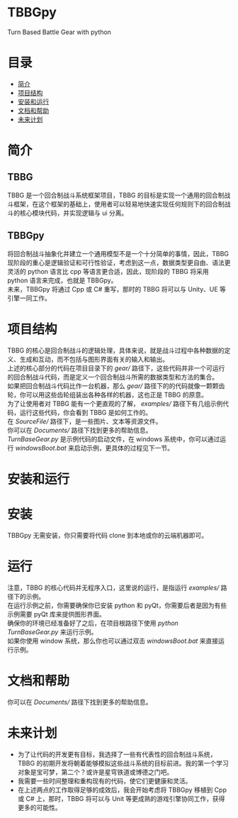 # TBBGpy
Turn Based Battle Gear with python
# 目录
* [简介](https://github.com/Themier/TBBGpy/blob/main/README.md#%E7%AE%80%E4%BB%8B)
* [项目结构](https://github.com/Themier/TBBGpy/blob/main/README.md#%E9%A1%B9%E7%9B%AE%E7%BB%93%E6%9E%84)
* [安装和运行](https://github.com/Themier/TBBGpy/blob/main/README.md#%E5%AE%89%E8%A3%85%E5%92%8C%E8%BF%90%E8%A1%8C)
* [文档和帮助](https://github.com/Themier/TBBGpy/blob/main/README.md#%E6%96%87%E6%A1%A3%E5%92%8C%E5%B8%AE%E5%8A%A9)
* [未来计划](https://github.com/Themier/TBBGpy/blob/main/README.md#%E6%9C%AA%E6%9D%A5%E8%AE%A1%E5%88%92)
# 简介
## TBBG
TBBG 是一个回合制战斗系统框架项目，TBBG 的目标是实现一个通用的回合制战斗框架，在这个框架的基础上，使用者可以轻易地快速实现任何规则下的回合制战斗的核心模块代码，并实现逻辑与 ui 分离。  
## TBBGpy
将回合制战斗抽象化并建立一个通用模型不是一个十分简单的事情，因此，TBBG 现阶段的重心是逻辑验证和可行性验证，考虑到这一点，数据类型更自由、语法更灵活的 python 语言比 cpp 等语言更合适，因此，现阶段的 TBBG 将采用 python 语言来完成，也就是 TBBGpy。  
未来，TBBGpy 将通过 Cpp 或 C# 重写，那时的 TBBG 将可以与 Unity、UE 等引擎一同工作。  
# 项目结构
TBBG 的核心是回合制战斗的逻辑处理，具体来说，就是战斗过程中各种数据的定义、生成和互动，而不包括与图形界面有关的输入和输出。  
上述的核心部分的代码在项目目录下的 *gear/* 路径下，这些代码并非一个可运行的回合制战斗代码，而是定义一个回合制战斗所需的数据类型和方法的集合。  
如果把回合制战斗代码比作一台机器，那么 *gear/* 路径下的的代码就像一颗颗齿轮，你可以用这些齿轮组装出各种各样的机器，这也正是 TBBG 的原意。  
为了让使用者对 TBBG 能有一个更直观的了解， *examples/* 路径下有几组示例代码，运行这些代码，你会看到 TBBG 是如何工作的。  
在 *SourceFile/* 路径下，是一些图片、文本等资源文件。  
你可以在 *Documents/* 路径下找到更多的帮助信息。  
*TurnBaseGear.py* 是示例代码的启动文件，在 windows 系统中，你可以通过运行 *windowsBoot.bat* 来启动示例，更具体的过程见下一节。  
# 安装和运行
# 安装
TBBGpy 无需安装，你只需要将代码 clone 到本地或你的云端机器即可。  
# 运行
注意，TBBG 的核心代码并无程序入口，这里说的运行，是指运行 *examples/* 路径下的示例。  
在运行示例之前，你需要确保你已安装 python 和 pyQt，你需要后者是因为有些示例需要 pyQt 库来提供图形界面。  
确保你的环境已经准备好了之后，在项目根路径下使用 *python TurnBaseGear.py* 来运行示例。  
如果你使用 window 系统，那么你也可以通过双击  *windowsBoot.bat* 来直接运行示例。  
# 文档和帮助
你可以在 *Documents/* 路径下找到更多的帮助信息。  
# 未来计划
* 为了让代码的开发更有目标，我选择了一些有代表性的回合制战斗系统，TBBG 的初期开发将朝着能够模拟这些战斗系统的目标前进。我的第一个学习对象是宝可梦，第二个？或许是星穹铁道或博德之门吧。  
* 我需要一些时间整理和重构现有的代码，使它们更健康和灵活。
* 在上述两点的工作取得足够的成效后，我会开始考虑将 TBBGpy 移植到 Cpp 或 C# 上，那时，TBBG 将可以与 Unit 等更成熟的游戏引擎协同工作，获得更多的可能性。


